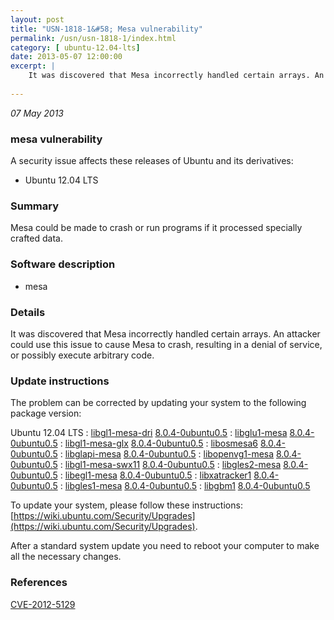 ```yaml
---
layout: post
title: "USN-1818-1&#58; Mesa vulnerability"
permalink: /usn/usn-1818-1/index.html
category: [ ubuntu-12.04-lts]
date: 2013-05-07 12:00:00
excerpt: |
    It was discovered that Mesa incorrectly handled certain arrays. An attacker could use this issue to cause Mesa to crash, resulting in a denial of service, or possibly execute arbitrary code. 
    
--- 
```

 
 

*07 May 2013*

### mesa vulnerability

A security issue affects these releases of Ubuntu and its derivatives:

* Ubuntu 12.04 LTS

### Summary

Mesa could be made to crash or run programs if it processed specially crafted data.

### Software description

* mesa 

### Details

It was discovered that Mesa incorrectly handled certain arrays. An attacker could use this issue to cause Mesa to crash, resulting in a denial of service, or possibly execute arbitrary code. 

### Update instructions

The problem can be corrected by updating your system to the following package version:

Ubuntu 12.04 LTS
 : [libgl1-mesa-dri](https://launchpad.net/ubuntu/+source/mesa) <span> [8.0.4-0ubuntu0.5](https://launchpad.net/ubuntu/+source/mesa/8.0.4-0ubuntu0.5) </span> 
 : [libglu1-mesa](https://launchpad.net/ubuntu/+source/mesa) <span> [8.0.4-0ubuntu0.5](https://launchpad.net/ubuntu/+source/mesa/8.0.4-0ubuntu0.5) </span> 
 : [libgl1-mesa-glx](https://launchpad.net/ubuntu/+source/mesa) <span> [8.0.4-0ubuntu0.5](https://launchpad.net/ubuntu/+source/mesa/8.0.4-0ubuntu0.5) </span> 
 : [libosmesa6](https://launchpad.net/ubuntu/+source/mesa) <span> [8.0.4-0ubuntu0.5](https://launchpad.net/ubuntu/+source/mesa/8.0.4-0ubuntu0.5) </span> 
 : [libglapi-mesa](https://launchpad.net/ubuntu/+source/mesa) <span> [8.0.4-0ubuntu0.5](https://launchpad.net/ubuntu/+source/mesa/8.0.4-0ubuntu0.5) </span> 
 : [libopenvg1-mesa](https://launchpad.net/ubuntu/+source/mesa) <span> [8.0.4-0ubuntu0.5](https://launchpad.net/ubuntu/+source/mesa/8.0.4-0ubuntu0.5) </span> 
 : [libgl1-mesa-swx11](https://launchpad.net/ubuntu/+source/mesa) <span> [8.0.4-0ubuntu0.5](https://launchpad.net/ubuntu/+source/mesa/8.0.4-0ubuntu0.5) </span> 
 : [libgles2-mesa](https://launchpad.net/ubuntu/+source/mesa) <span> [8.0.4-0ubuntu0.5](https://launchpad.net/ubuntu/+source/mesa/8.0.4-0ubuntu0.5) </span> 
 : [libegl1-mesa](https://launchpad.net/ubuntu/+source/mesa) <span> [8.0.4-0ubuntu0.5](https://launchpad.net/ubuntu/+source/mesa/8.0.4-0ubuntu0.5) </span> 
 : [libxatracker1](https://launchpad.net/ubuntu/+source/mesa) <span> [8.0.4-0ubuntu0.5](https://launchpad.net/ubuntu/+source/mesa/8.0.4-0ubuntu0.5) </span> 
 : [libgles1-mesa](https://launchpad.net/ubuntu/+source/mesa) <span> [8.0.4-0ubuntu0.5](https://launchpad.net/ubuntu/+source/mesa/8.0.4-0ubuntu0.5) </span> 
 : [libgbm1](https://launchpad.net/ubuntu/+source/mesa) <span> [8.0.4-0ubuntu0.5](https://launchpad.net/ubuntu/+source/mesa/8.0.4-0ubuntu0.5) </span> 

To update your system, please follow these instructions: [https://wiki.ubuntu.com/Security/Upgrades](https://wiki.ubuntu.com/Security/Upgrades).

After a standard system update you need to reboot your computer to make all the necessary changes. 

### References

 
 [CVE-2012-5129](http://people.ubuntu.com/~ubuntu-security/cve/CVE-2012-5129)
 

